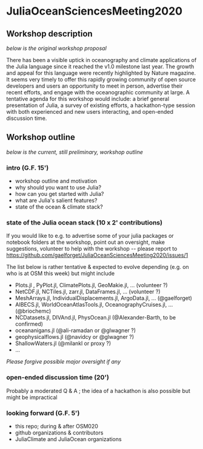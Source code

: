 # JuliaOceanSciencesMeeting2020

## Workshop description

_below is the original workshop proposal_

There has been a visible uptick in oceanography and climate applications of the Julia language since it reached the v1.0 milestone last year. The growth and appeal for this language were recently highlighted by Nature magazine. It seems very timely to offer this rapidly growing community of open source developers and users an opportunity to meet in person, advertise their recent efforts, and engage with the oceanographic community at large. A tentative agenda for this workshop would include: a brief general presentation of Julia, a survey of existing efforts, a hackathon-type session with both experienced and new users interacting, and open-ended discussion time.

## Workshop outline

_below is the current, still preliminary, workshop outline_

### intro (G.F. 15')

- workshop outline and motivation
- why should you want to use Julia?
- how can you get started with Julia?
- what are Julia's salient features?
- state of the ocean & climate stack?

### state of the Julia ocean stack (10 x 2' contributions)

If you would like to e.g. to advertise some of your julia packages or notebook folders at the workshop, point out an oversight, make suggestions, volunteer to help with the workshop -- please report to https://github.com/gaelforget/JuliaOceanSciencesMeeting2020/issues/1 

The list below is rather tentative & expected to evolve depending (e.g. on who is at OSM this week) but might include

- Plots.jl , PyPlot.jl, ClimatePlots.jl, GeoMakie.jl, ... (volunteer ?)
- NetCDF.jl, NCTiles.jl, zarr.jl, DataFrames.jl, ... (volunteer ?)
- MeshArrays.jl, IndividualDisplacements.jl, ArgoData.jl, ... (@gaelforget)
- AIBECS.jl, WorldOceanAtlasTools.jl, OceanographyCruises.jl, ... (@briochemc)
- NCDatasets.jl, DIVAnd.jl, PhysOcean.jl (@Alexander-Barth, to be confirmed)
- oceananigans.jl (@ali-ramadan or @glwagner ?)
- geophysicalflows.jl (@navidcy or @glwagner ?)
- ShallowWaters.jl (@milankl or proxy ?)
- ...

_Please forgive possible major oversight if any_

### open-ended discussion time (20')

Probably a moderated Q & A ; the idea of a hackathon is also possible but might be impractical

### looking forward (G.F. 5')

- this repo; during & after OSM020
- github organizations & contributors
- JuliaClimate and JuliaOcean organizations
